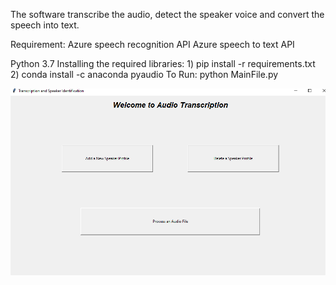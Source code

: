 The software transcribe the audio, detect the speaker voice and convert the speech into text.

Requirement: Azure speech recognition API
	     Azure speech to text API


Python 3.7
Installing the required libraries:
	1) pip install -r requirements.txt
	2) conda install -c anaconda pyaudio
To Run:
	python MainFile.py

![alt text](https://github.com/SahilSrivastava/Conversation_Transcription/blob/master/Project_Images/Project_Images%20(1).png)
